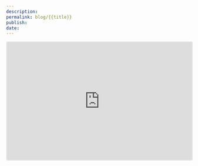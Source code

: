 ```yaml
---
description: 
permalink: blog/{{title}}
publish: 
date:
---
```


<iframe src="https://embeds.beehiiv.com/f5f68b7e-34d5-4849-bd33-59aeba50a2ad" data-test-id="beehiiv-embed" width="100%" height="320" frameborder="0" scrolling="no" style="border-radius: 4px; border: 2px solid #e5e7eb; margin: 0; background-color: transparent;"></iframe>